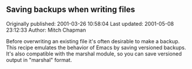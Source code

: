 ## Saving backups when writing files

Originally published: 2001-03-26 10:58:04
Last updated: 2001-05-08 23:12:33
Author: Mitch Chapman

Before overwriting an existing file it's often desirable to make a backup.  This recipe emulates the behavior of Emacs by saving versioned backups.  It's also compatible with the marshal module, so you can save versioned output in "marshal" format.